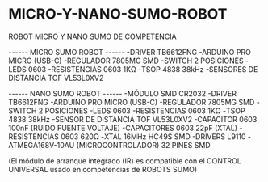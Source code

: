 # MICRO-Y-NANO-SUMO-ROBOT
ROBOT MICRO Y NANO SUMO DE COMPETENCIA


------ MICRO SUMO ROBOT ------ 
-DRIVER TB6612FNG
-ARDUINO PRO MICRO (USB-C)
-REGULADOR 7805MG SMD
-SWITCH 2 POSICIONES
-LEDS 0603
-RESISTENCIAS 0603 1KΩ
-TSOP 4838 38kHz
-SENSORES DE DISTANCIA TOF VL53L0XV2


------ NANO SUMO ROBOT ------
-MÓDULO SMD CR2032
-DRIVER TB6612FNG
-ARDUINO PRO MICRO (USB-C)
-REGULADOR 7805MG SMD
-SWITCH 2 POSICIONES
-LEDS 0603
-RESISTENCIAS 0603 1KΩ
-TSOP 4838 38kHz
-SENSOR DE DISTANCIA TOF VL53L0XV2
-CAPACITOR 0603 100nF (RUIDO FUENTE VOLTAJE) 
-CAPACITORES 0603 22pF (XTAL)
-RESISTENCIAS 0603 620Ω
-XTAL 16MHz HC49S SMD
-DRIVERS L9110
-ATMEGA168V-10AU (MICROCONTROLADOR) 32 PINES SMD


(El módulo de arranque integrado (IR) es compatible con el CONTROL UNIVERSAL usado en competencias de ROBOTS SUMO)




